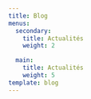 ```yaml
---
title: Blog
menus:
  secondary:
    title: Actualités
    weight: 2

  main:
    title: Actualités
    weight: 5
template: blog
---
```

